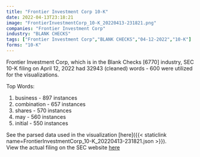 ```yaml
---
title: "Frontier Investment Corp 10-K"
date: 2022-04-13T23:18:21
image: "FrontierInvestmentCorp_10-K_20220413-231821.png"
companies: "Frontier Investment Corp"
industry: "BLANK CHECKS"
tags: ["Frontier Investment Corp","BLANK CHECKS","04-12-2022","10-K"]
forms: "10-K"
---
```

Frontier Investment Corp, which is in the Blank Checks [6770] industry, SEC 10-K filing on April 12, 2022 had 32943 (cleaned) words - 600 were utilized for the visualizations.

Top Words:
1. business - 897 instances
2. combination - 657 instances
3. shares - 570 instances
4. may - 560 instances
5. initial - 550 instances


See the parsed data used in the visualization [here]({{< staticlink name=FrontierInvestmentCorp_10-K_20220413-231821.json >}}).  
View the actual filing on the SEC website [here](https://www.sec.gov/Archives/edgar/data/1855693/0001410578-22-000869.txt)